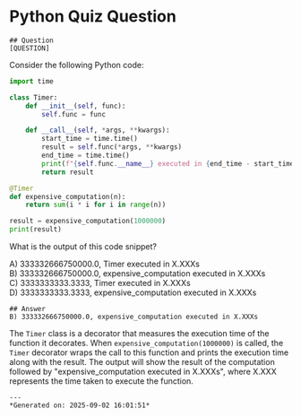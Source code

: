 # Python Quiz Question
    
    ## Question
    [QUESTION]
Consider the following Python code:

```python
import time

class Timer:
    def __init__(self, func):
        self.func = func

    def __call__(self, *args, **kwargs):
        start_time = time.time()
        result = self.func(*args, **kwargs)
        end_time = time.time()
        print(f"{self.func.__name__} executed in {end_time - start_time:.4f}s")
        return result

@Timer
def expensive_computation(n):
    return sum(i * i for i in range(n))

result = expensive_computation(1000000)
print(result)
```

What is the output of this code snippet?

A) 333332666750000.0, Timer executed in X.XXXs  
B) 333332666750000.0, expensive_computation executed in X.XXXs  
C) 3333333333.3333, Timer executed in X.XXXs  
D) 3333333333.3333, expensive_computation executed in X.XXXs
    
    ## Answer
    B) 333332666750000.0, expensive_computation executed in X.XXXs  
The `Timer` class is a decorator that measures the execution time of the function it decorates. When `expensive_computation(1000000)` is called, the `Timer` decorator wraps the call to this function and prints the execution time along with the result. The output will show the result of the computation followed by "expensive_computation executed in X.XXXs", where X.XXX represents the time taken to execute the function.
    
    ---
    *Generated on: 2025-09-02 16:01:51*
    